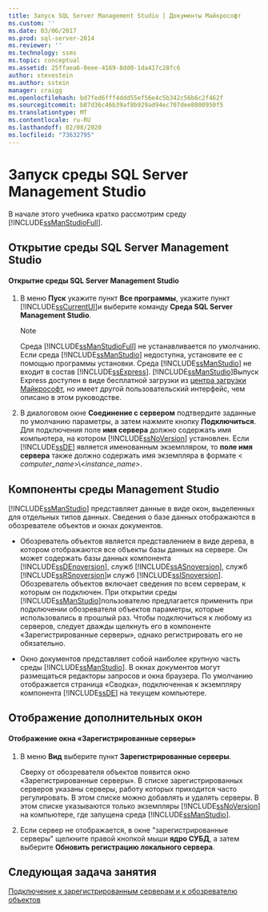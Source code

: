 ```yaml
---
title: Запуск SQL Server Management Studio | Документы Майкрософт
ms.custom: ''
ms.date: 03/06/2017
ms.prod: sql-server-2014
ms.reviewer: ''
ms.technology: ssms
ms.topic: conceptual
ms.assetid: 25ffaea6-0eee-4169-8dd0-1da417c28fc6
author: stevestein
ms.author: sstein
manager: craigg
ms.openlocfilehash: bd7fed6fff4ddd55ef56e4c5b342c56b6c2f462f
ms.sourcegitcommit: b87d36c46b39af8b929ad94ec707dee8800950f5
ms.translationtype: MT
ms.contentlocale: ru-RU
ms.lasthandoff: 02/08/2020
ms.locfileid: "73632795"
---
```

# <a name="start-sql-server-management-studio"></a>Запуск среды SQL Server Management Studio
  В начале этого учебника кратко рассмотрим среду [!INCLUDE[ssManStudioFull](../../includes/ssmanstudiofull-md.md)].  
  
## <a name="opening-sql-server-management-studio"></a>Открытие среды SQL Server Management Studio  
  
#### <a name="to-open-sql-server-management-studio"></a>Открытие среды SQL Server Management Studio  
  
1.  В меню **Пуск** укажите пункт **Все программы**, укажите пункт [!INCLUDE[ssCurrentUI](../../includes/sscurrentui-md.md)]и выберите команду **Среда SQL Server Management Studio**.  
  
    > [!NOTE]  
    >  Среда [!INCLUDE[ssManStudioFull](../../includes/ssmanstudiofull-md.md)] не устанавливается по умолчанию. Если среда [!INCLUDE[ssManStudio](../../includes/ssmanstudio-md.md)] недоступна, установите ее с помощью программы установки. Среда [!INCLUDE[ssManStudio](../../includes/ssmanstudio-md.md)] не входит в состав [!INCLUDE[ssExpress](../../includes/ssexpress-md.md)]. [!INCLUDE[ssManStudio](../../includes/ssmanstudio-md.md)]Выпуск Express доступен в виде бесплатной загрузки из [центра загрузки Майкрософт](https://www.microsoft.com/download/details.aspx?id=7593), но имеет другой пользовательский интерфейс, чем описано в этом руководстве.  
  
2.  В диалоговом окне **Соединение с сервером** подтвердите заданные по умолчанию параметры, а затем нажмите кнопку **Подключиться**. Для подключения поле **имя сервера** должно содержать имя компьютера, на котором [!INCLUDE[ssNoVersion](../../includes/ssnoversion-md.md)] установлен. Если [!INCLUDE[ssDE](../../includes/ssde-md.md)] является именованным экземпляром, то **поле имя сервера** также должно содержать имя экземпляра в формате \< *computer_name*>\\<*instance_name*>.  
  
## <a name="management-studio-components"></a>Компоненты среды Management Studio  
 
  [!INCLUDE[ssManStudio](../../includes/ssmanstudio-md.md)] представляет данные в виде окон, выделенных для отдельных типов данных. Сведения о базе данных отображаются в обозревателе объектов и окнах документов.  
  
-   Обозреватель объектов является представлением в виде дерева, в котором отображаются все объекты базы данных на сервере. Он может содержать базы данных компонента [!INCLUDE[ssDEnoversion](../../includes/ssdenoversion-md.md)], служб [!INCLUDE[ssASnoversion](../../includes/ssasnoversion-md.md)], служб [!INCLUDE[ssRSnoversion](../../includes/ssrsnoversion-md.md)]и служб [!INCLUDE[ssISnoversion](../../includes/ssisnoversion-md.md)]. Обозреватель объектов включает сведения по всем серверам, к которым он подключен. При открытии среды [!INCLUDE[ssManStudio](../../includes/ssmanstudio-md.md)]пользователю предлагается применить при подключении обозревателя объектов параметры, которые использовались в прошлый раз. Чтобы подключиться к любому из серверов, следует дважды щелкнуть его в компоненте «Зарегистрированные серверы», однако регистрировать его не обязательно.  
  
-   Окно документов представляет собой наиболее крупную часть среды [!INCLUDE[ssManStudio](../../includes/ssmanstudio-md.md)]. В окнах документов могут размещаться редакторы запросов и окна браузера. По умолчанию отображается страница «Сводка», подключенная к экземпляру компонента [!INCLUDE[ssDE](../../includes/ssde-md.md)] на текущем компьютере.  
  
## <a name="showing-additional-windows"></a>Отображение дополнительных окон  
  
#### <a name="to-show-the-registered-servers-window"></a>Отображение окна «Зарегистрированные серверы»  
  
1.  В меню **Вид** выберите пункт **Зарегистрированные серверы**.  
  
     Сверху от обозревателя объектов появится окно «Зарегистрированные серверы». В списке зарегистрированных серверов указаны серверы, работу которых приходится часто регулировать. В этом списке можно добавлять и удалять серверы. В этом списке указываются только экземпляры [!INCLUDE[ssNoVersion](../../includes/ssnoversion-md.md)] на компьютере, где запущена среда [!INCLUDE[ssManStudio](../../includes/ssmanstudio-md.md)].  
  
2.  Если сервер не отображается, в окне "зарегистрированные серверы" щелкните правой кнопкой мыши **ядро СУБД**, а затем выберите **Обновить регистрацию локального сервера**.  
  
## <a name="next-task-in-lesson"></a>Следующая задача занятия  
 [Подключение к зарегистрированным серверам и к обозревателю объектов](../object/object-explorer.md)  
  
  
